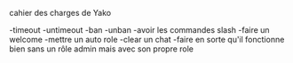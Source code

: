 cahier des charges de Yako

-timeout
-untimeout 
-ban 
-unban
-avoir les commandes slash
-faire un welcome
-mettre un auto role
-clear un chat 
-faire en sorte qu'il fonctionne bien sans un rôle admin mais avec son propre role
